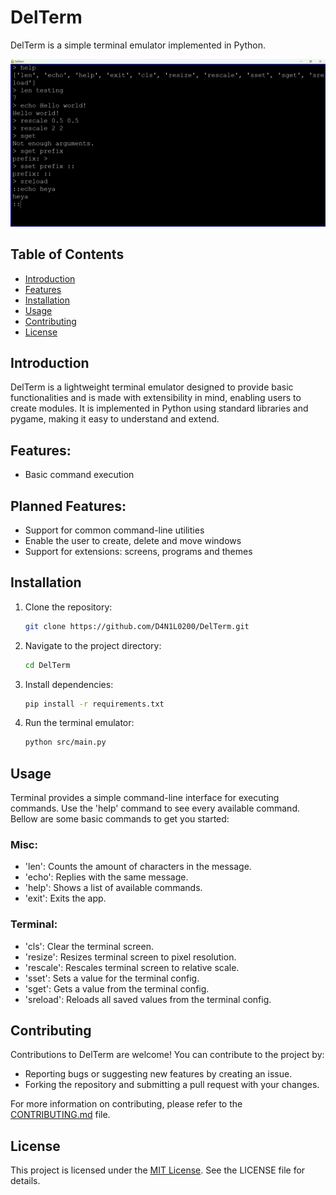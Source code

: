 # DelTerm

DelTerm is a simple terminal emulator implemented in Python.

![Screenshot](screenshot_2.png)

## Table of Contents
- [Introduction](#introduction)
- [Features](#features)
- [Installation](#installation)
- [Usage](#usage)
- [Contributing](#contributing)
- [License](#license)

## Introduction

DelTerm is a lightweight terminal emulator designed to provide basic functionalities and is made with extensibility in mind, enabling users to create modules. It is implemented in Python using standard libraries and pygame, making it easy to understand and extend.

## Features:
- Basic command execution

## Planned Features:
- Support for common command-line utilities
- Enable the user to create, delete and move windows
- Support for extensions: screens, programs and themes

## Installation

1. Clone the repository:
    ```bash
    git clone https://github.com/D4N1L0200/DelTerm.git
    ```
2. Navigate to the project directory:
    ```bash
    cd DelTerm
    ```
3. Install dependencies:
    ```bash
    pip install -r requirements.txt
    ```
4. Run the terminal emulator:
    ```bash
    python src/main.py
    ```
   
## Usage

Terminal provides a simple command-line interface for executing commands. Use the 'help' command to see every available command. Bellow are some basic commands to get you started:

### Misc:
- 'len': Counts the amount of characters in the message.
- 'echo': Replies with the same message.
- 'help': Shows a list of available commands.
- 'exit': Exits the app.

### Terminal:
- 'cls': Clear the terminal screen.
- 'resize': Resizes terminal screen to pixel resolution.
- 'rescale': Rescales terminal screen to relative scale.
- 'sset': Sets a value for the terminal config.
- 'sget': Gets a value from the terminal config.
- 'sreload': Reloads all saved values from the terminal config.

## Contributing

Contributions to DelTerm are welcome! You can contribute to the project by:

- Reporting bugs or suggesting new features by creating an issue.
- Forking the repository and submitting a pull request with your changes.

For more information on contributing, please refer to the [CONTRIBUTING.md](CONTRIBUTING.md) file.

## License

This project is licensed under the [MIT License](LICENSE). See the LICENSE file for details.

